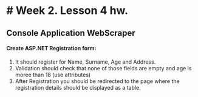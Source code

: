 # # Week 2. Lesson 4 hw.
## Console Application WebScraper
#### Create ASP.NET Registration form:
1. It should register for Name, Surname, Age and Address.
2. Validation should check that none of those fields are empty and age is moree than 18 (use attributes)
3. After Registration you should be redirected to the page where the registration details should be displayed as a table.
